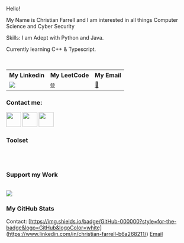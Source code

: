 Hello!

My Name is Christian Farrell and I am interested in all things Computer Science and Cyber Security

Skills:
I am Adept with Python and Java.

Currently learning C++ & Typescript.


<br/>

<table>
    <tr>
        <th>My Linkedin</th>
        <th>My LeetCode</th>
        <th>My Email</th>
    </tr>
    <tr>
        <td>
            <a href="www.linkedin.com/in/christian-farrell"><img src="https://upload.wikimedia.org/wikipedia/commons/thumb/c/ca/LinkedIn_logo_initials.png/480px-LinkedIn_logo_initials.png"/></a>
        </td>
        <td>
            <a href="Your Website URL">🌐</a>
        </td>
        <td>
            <a href="Your CV URL">📃</a>
        </td>
    </tr>
</table>

### Contact me:

<a href="Your Twitter URL"><img src="Twitter Logo URL" width="40" height="40"/></a>
<a href="Your LinkedIn URL"><img src="LinkedIn Logo URL" width="40" height="40"/></a>
<a href="Your Pinterest URL"><img src="Pinterest Logo URL" width="40" height="40"/></a>

### Toolset

<table>
    <!-- Toolset rows -->
</table>

<br/>

### Support my Work

<br/>
<a href="Your Buy Me a Coffee URL"><img src="Buy Me a Coffee Logo URL"/></a>

<br />

### My GitHub Stats

<table>
    <!-- GitHub stats rows -->

Contact:
[https://img.shields.io/badge/GitHub-000000?style=for-the-badge&logo=GitHub&logoColor=white]
(https://www.linkedin.com/in/christian-farrell-b6a268211/)
[Email](mailto:CFdefence@gmail.com)
